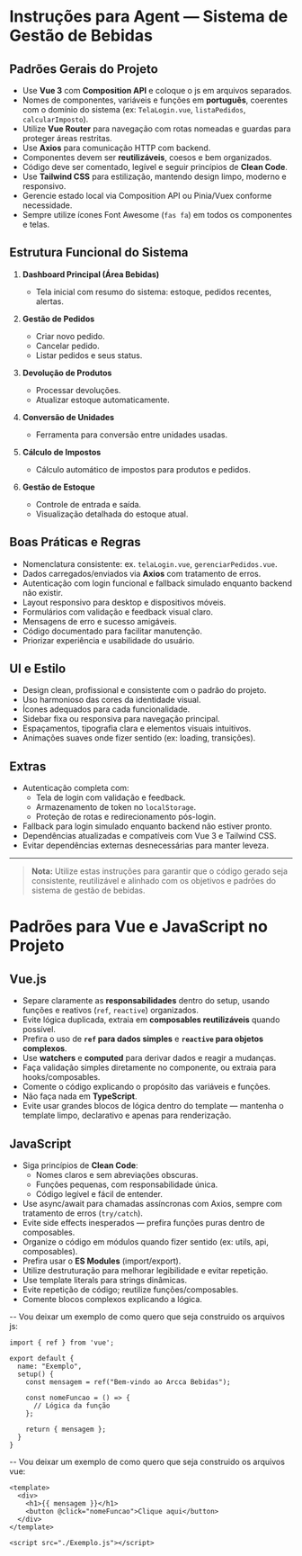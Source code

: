 # Instruções para Agent — Sistema de Gestão de Bebidas

## Padrões Gerais do Projeto

- Use **Vue 3** com **Composition API** e coloque o js em arquivos separados.
- Nomes de componentes, variáveis e funções em **português**, coerentes com o domínio do sistema (ex: `TelaLogin.vue`, `listaPedidos`, `calcularImposto`).
- Utilize **Vue Router** para navegação com rotas nomeadas e guardas para proteger áreas restritas.
- Use **Axios** para comunicação HTTP com backend.
- Componentes devem ser **reutilizáveis**, coesos e bem organizados.
- Código deve ser comentado, legível e seguir princípios de **Clean Code**.
- Use **Tailwind CSS** para estilização, mantendo design limpo, moderno e responsivo.
- Gerencie estado local via Composition API ou Pinia/Vuex conforme necessidade.
- Sempre utilize ícones Font Awesome (`fas fa`) em todos os componentes e telas.

## Estrutura Funcional do Sistema

1. **Dashboard Principal (Área Bebidas)**

   - Tela inicial com resumo do sistema: estoque, pedidos recentes, alertas.

2. **Gestão de Pedidos**

   - Criar novo pedido.
   - Cancelar pedido.
   - Listar pedidos e seus status.

3. **Devolução de Produtos**

   - Processar devoluções.
   - Atualizar estoque automaticamente.

4. **Conversão de Unidades**

   - Ferramenta para conversão entre unidades usadas.

5. **Cálculo de Impostos**

   - Cálculo automático de impostos para produtos e pedidos.

6. **Gestão de Estoque**
   - Controle de entrada e saída.
   - Visualização detalhada do estoque atual.

## Boas Práticas e Regras

- Nomenclatura consistente: ex. `telaLogin.vue`, `gerenciarPedidos.vue`.
- Dados carregados/enviados via **Axios** com tratamento de erros.
- Autenticação com login funcional e fallback simulado enquanto backend não existir.
- Layout responsivo para desktop e dispositivos móveis.
- Formulários com validação e feedback visual claro.
- Mensagens de erro e sucesso amigáveis.
- Código documentado para facilitar manutenção.
- Priorizar experiência e usabilidade do usuário.

## UI e Estilo

- Design clean, profissional e consistente com o padrão do projeto.
- Uso harmonioso das cores da identidade visual.
- Ícones adequados para cada funcionalidade.
- Sidebar fixa ou responsiva para navegação principal.
- Espaçamentos, tipografia clara e elementos visuais intuitivos.
- Animações suaves onde fizer sentido (ex: loading, transições).

## Extras

- Autenticação completa com:
  - Tela de login com validação e feedback.
  - Armazenamento de token no `localStorage`.
  - Proteção de rotas e redirecionamento pós-login.
- Fallback para login simulado enquanto backend não estiver pronto.
- Dependências atualizadas e compatíveis com Vue 3 e Tailwind CSS.
- Evitar dependências externas desnecessárias para manter leveza.

---

> **Nota:** Utilize estas instruções para garantir que o código gerado seja consistente, reutilizável e alinhado com os objetivos e padrões do sistema de gestão de bebidas.

# Padrões para Vue e JavaScript no Projeto

## Vue.js

- Separe claramente as **responsabilidades** dentro do setup, usando funções e reativos (`ref`, `reactive`) organizados.
- Evite lógica duplicada, extraia em **composables reutilizáveis** quando possível.
- Prefira o uso de **`ref` para dados simples** e **`reactive` para objetos complexos**.
- Use **watchers** e **computed** para derivar dados e reagir a mudanças.
- Faça validação simples diretamente no componente, ou extraia para hooks/composables.
- Comente o código explicando o propósito das variáveis e funções.
- Não faça nada em **TypeScript**.
- Evite usar grandes blocos de lógica dentro do template — mantenha o template limpo, declarativo e apenas para renderização.

## JavaScript

- Siga princípios de **Clean Code**:
  - Nomes claros e sem abreviações obscuras.
  - Funções pequenas, com responsabilidade única.
  - Código legível e fácil de entender.
- Use async/await para chamadas assíncronas com Axios, sempre com tratamento de erros (`try/catch`).
- Evite side effects inesperados — prefira funções puras dentro de composables.
- Organize o código em módulos quando fizer sentido (ex: utils, api, composables).
- Prefira usar o **ES Modules** (import/export).
- Utilize destruturação para melhorar legibilidade e evitar repetição.
- Use template literals para strings dinâmicas.
- Evite repetição de código; reutilize funções/composables.
- Comente blocos complexos explicando a lógica.

-- Vou deixar um exemplo de como quero que seja construido os arquivos js:

```
import { ref } from 'vue';

export default {
  name: "Exemplo",
  setup() {
    const mensagem = ref("Bem-vindo ao Arcca Bebidas");

    const nomeFuncao = () => {
      // Lógica da função
    };

    return { mensagem };
  }
}
```

-- Vou deixar um exemplo de como quero que seja construido os arquivos vue:

```
<template>
  <div>
    <h1>{{ mensagem }}</h1>
    <button @click="nomeFuncao">Clique aqui</button>
  </div>
</template>

<script src="./Exemplo.js"></script>
```
